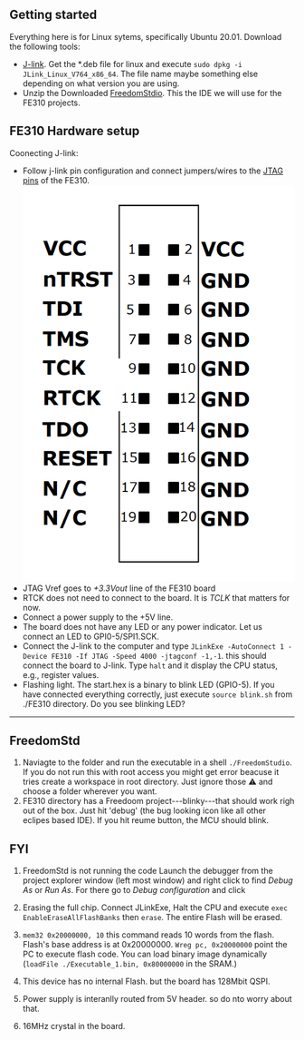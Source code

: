 ## Getting started
Everything here is for Linux sytems, specifically Ubuntu 20.01. Download the following tools: 
- [J-link](https://www.segger.com/downloads/jlink/). Get the *.deb file for linux and execute ```sudo dpkg -i JLink_Linux_V764_x86_64```. The file name maybe something else depending on what version you are using. 
- Unzip the Downloaded [FreedomStdio](https://www.sifive.com/software). This the IDE we will use for the FE310 projects. 


FE310 Hardware setup
--------------------------------
Coonecting J-link:
- Follow j-link pin configuration and connect jumpers/wires to the [JTAG pins](https://github.com/mwelling/lofive/wiki#installing-lofive-enabled-freedom-e-sdk) of the FE310. 
![JLINK pins](J-Link_JTAG_Isolator_Pinout.png)
- JTAG Vref goes to  *+3.3Vout* line of the FE310 board
- RTCK does not need to connect to the board. It is *TCLK* that matters for now.
- Connect a power supply to the +5V line.
- The board does not have any LED or any power indicator. Let us connect an LED to GPI0-5/SPI1.SCK. 
- Connect the J-link to the computer and type ```JLinkExe -AutoConnect 1 -Device FE310 -If JTAG -Speed 4000 -jtagconf -1,-1```. this should connect the board to J-link. Type ```halt``` and it display the CPU status, e.g., register values. 
- Flashing light. The start.hex is a binary to blink LED (GPIO-5). If you have connected everything correctly, just execute ```source blink.sh``` from ./FE310 directory. Do you see blinking LED?
-----------------------------------------

FreedomStd
---------------------
1. Naviagte to the folder and run the executable in a shell ```./FreedomStudio```.  If you do not run this with root access you might get error beacuse it tries create a workspace in root directory. Just ignore those :warning: and choose a folder wherever you want.
2. FE310 directory has a Freedoom project---blinky---that should work righ out of the box. Just hit  'debug' (the bug looking icon like all other eclipes based IDE). If you hit reume button, the MCU should blink. 
 

FYI
-------------------
1. FreedomStd is not running the code
Launch the debugger from the project explorer window (left most window) and right click to find *Debug As* or *Run As*. For there go to *Debug configuration*  and click 

2. Erasing the full chip. Connect JLinkExe, Halt the CPU and execute ```exec EnableEraseAllFlashBanks``` then ```erase```. The entire Flash will be erased.
3. ```mem32 0x20000000, 10``` this command reads 10 words from the flash. Flash's base address is at  0x20000000. ```Wreg pc, 0x20000000``` point the PC to execute flash code. You can load binary image dynamically (```loadFile ./Executable_1.bin, 0x80000000``` in the SRAM.) 
4. This device has no internal Flash. but the board has 128Mbit QSPI.
5.  Power supply is interanlly routed from 5V header. so do nto worry about that.
6. 16MHz crystal in the board.
